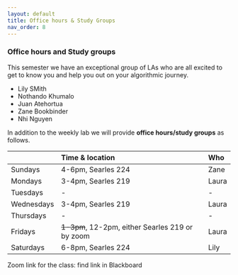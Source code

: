 ```yaml
---
layout: default 
title: Office hours & Study Groups 
nav_order: 8
---
```



### Office hours and Study groups 

This semester we have an exceptional group of LAs who are all excited to get to know you and help you out on your algorithmic journey. 

 * Lily SMith  
 * Nothando Khumalo 
 * Juan Atehortua 
 * Zane Bookbinder
 * Nhi Nguyen 



In addition to the weekly lab we will provide **office hours/study groups** as follows. 


|              |   Time  & location     | Who  |
|:-------------|:-------------|:---------------|
| Sundays      | 4-6pm, Searles 224  | Zane |
| Mondays      | 3-4pm, Searles 219  | Laura  |
| Tuesdays     | -  | -  |
| Wednesdays   | 3-4pm, Searles 219  | Laura  |
| Thursdays    | -  | -  |
| Fridays    | ~~1-3pm~~, 12-2pm, either Searles 219 or by zoom  | Laura  |
| Saturdays    | 6-8pm, Searles 224  | Lily  |


Zoom link for the class:  find link in Blackboard 
